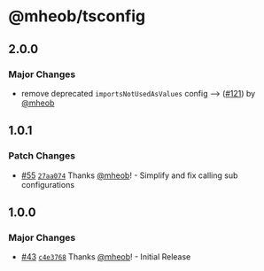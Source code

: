# @mheob/tsconfig

## 2.0.0

### Major Changes

- remove deprecated `importsNotUsedAsValues` config --> ([#121](https://github.com/mheob/config/pull/121)) by [@mheob](https://github.com/mheob)

## 1.0.1

### Patch Changes

- [#55](https://github.com/mheob/config/pull/55) [`27aa074`](https://github.com/mheob/config/commit/27aa07445d4ca381070ce9c0549fcc4fb079ce97) Thanks [@mheob](https://github.com/mheob)! - Simplify and fix calling sub configurations

## 1.0.0

### Major Changes

- [#43](https://github.com/mheob/config/pull/43) [`c4e3768`](https://github.com/mheob/config/commit/c4e3768035f4b37d3e5f88115c66de25b41d335a) Thanks [@mheob](https://github.com/mheob)! - Initial Release
